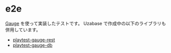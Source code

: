 # e2e

[Gauge](https://docs.gauge.org/writing-specifications.html) を使って実装したテストです。
Uzabase で作成中の以下のライブラリも併用しています。

* [playtest-gauge-rest](https://search.maven.org/artifact/com.uzabase/playtest-gauge-rest/0.1.0/jar)
* [playtest-gauge-db](https://search.maven.org/artifact/com.uzabase/playtest-gauge-db/0.1.0/jar)
